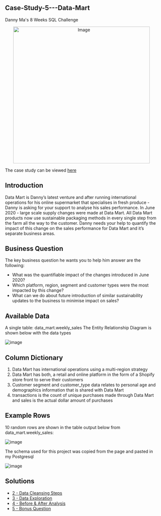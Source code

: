 ## Case-Study-5---Data-Mart
Danny Ma's 8 Weeks SQL Challenge

<p align="center">
<img src="https://8weeksqlchallenge.com/images/case-study-designs/5.png" alt="Image" width="450" height="450">

The case study can be viewed  [here](https://8weeksqlchallenge.com/case-study-5/)

## Introduction
Data Mart is Danny’s latest venture and after running international operations for his online supermarket that specialises in fresh produce - Danny is asking for your support to analyse his sales performance.
In June 2020 - large scale supply changes were made at Data Mart. All Data Mart products now use sustainable packaging methods in every single step from the farm all the way to the customer.
Danny needs your help to quantify the impact of this change on the sales performance for Data Mart and it’s separate business areas.

## Business Question
The key business question he wants you to help him answer are the following:
- What was the quantifiable impact of the changes introduced in June 2020?
- Which platform, region, segment and customer types were the most impacted by this change?
- What can we do about future introduction of similar sustainability updates to the business to minimise impact on sales?

## Available Data
A single table: data_mart.weekly_sales
The Entity Relationship Diagram is shown below with the data types

![image](https://github.com/kenny-ayo/Case-Study-5---Data-Mart/assets/92790075/edb79f79-dad6-4d47-9fb1-b8844d44e2fa)

## Column Dictionary
1.	Data Mart has international operations using a multi-region strategy
2.	Data Mart has both, a retail and online platform in the form of a Shopify store front to serve their customers
3.	Customer segment and customer_type data relates to personal age and demographics information that is shared with Data Mart
4.	transactions is the count of unique purchases made through Data Mart and sales is the actual dollar amount of purchases

## Example Rows
10 random rows are shown in the table output below from data_mart.weekly_sales:

![image](https://github.com/kenny-ayo/Case-Study-5---Data-Mart/assets/92790075/923d67ff-fd75-43a1-b6a9-71485158584c)

The schema used for this project was copied from the page and pasted in my Postgresql

![image](https://github.com/kenny-ayo/Case-Study-5---Data-Mart/assets/92790075/594ae1e6-1b6a-44cb-a08c-93afd64adcd1)

## Solutions
- [2 - Data Cleansing Steps](https://github.com/kenny-ayo/Case-Study-5---Data-Mart/blob/main/2%20-%20Data%20Cleansing%20Steps.md)
- [3 - Data Exploration](https://github.com/kenny-ayo/Case-Study-5---Data-Mart/blob/main/3%20-%20Data%20Exploration.md)
- [4 - Before & After Analysis](https://github.com/kenny-ayo/Case-Study-5---Data-Mart/blob/main/4%20-%20Before%20%26%20After%20Analysis.md)
- [5 - Bonus Question](https://github.com/kenny-ayo/Case-Study-5---Data-Mart/blob/main/5%20-%20Bonus%20Question.md)
